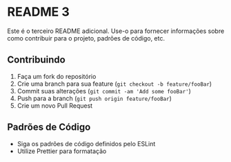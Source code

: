 # README 3

Este é o terceiro README adicional. Use-o para fornecer informações sobre como contribuir para o projeto, padrões de código, etc.

## Contribuindo

1. Faça um fork do repositório
2. Crie uma branch para sua feature (`git checkout -b feature/fooBar`)
3. Commit suas alterações (`git commit -am 'Add some fooBar'`)
4. Push para a branch (`git push origin feature/fooBar`)
5. Crie um novo Pull Request

## Padrões de Código

- Siga os padrões de código definidos pelo ESLint
- Utilize Prettier para formatação
